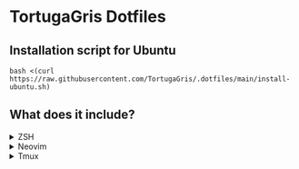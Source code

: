 # TortugaGris Dotfiles

## Installation script for Ubuntu
```
bash <(curl https://raw.githubusercontent.com/TortugaGris/.dotfiles/main/install-ubuntu.sh)
```

## What does it include?

<details>
<summary>ZSH</summary>

- [zap](https://github.com/zap-zsh/zap) (plugin manager)
    - [powerlevel10k](https://github.com/romkatv/powerlevel10k)
    - [zsh-autosuggestions](https://github.com/zsh-users/zsh-autosuggestions)
    - [supercharge](https://github.com/zap-zsh/supercharge)
    - [zsh-lsd](https://github.com/wintermi/zsh-lsd)
    - [zsh-syntax-highlighting](https://github.com/zsh-users/zsh-syntax-highlighting)
- installed with [rust](https://www.rust-lang.org/)
    - [lsd](https://github.com/lsd-rs/lsd)
    - [zoxide](https://github.com/ajeetdsouza/zoxide)
</details>
<details>
<summary>Neovim</summary>

- [packer.nvim](https://github.com/wbthomason/packer.nvim) (plugin manager)
- [popup.nvim](https://github.com/nvim-lua/popup.nvim)
- [plenary.nvim](https://github.com/nvim-lua/plenary.nvim) (dependency)
- [nvim-autopairs](https://github.com/windwp/nvim-autopairs)
- [Comment.nvim](https://github.com/numToStr/Comment.nvim)
- [nvim-web-devicons](https://github.com/nvim-tree/nvim-web-devicons)
- [nvim-tree](https://github.com/nvim-tree/nvim-tree.lua)
- [bufferline.nvim](https://github.com/akinsho/bufferline.nvim)
- [vim-bbye](https://github.com/moll/vim-bbye)
- [lualine.nvim](https://github.com/nvim-lualine/lualine.nvim)
- [nvim-highlight-colors](https://github.com/brenoprata10/nvim-highlight-colors)
- [null-ls.nvim](https://github.com/jose-elias-alvarez/null-ls.nvim)
- [vim-tmux-navigator](https://github.com/christoomey/vim-tmux-navigator)
- [catppuccin](https://github.com/catppuccin/nvim)
- [nvim-cmp](https://github.com/hrsh7th/nvim-cmp)
- [cmp-buffer](https://github.com/hrsh7th/cmp-buffer)
- [cmp-path](https://github.com/hrsh7th/cmp-path)
- [cmp-cmdline](https://github.com/hrsh7th/cmp-cmdline)
- [cmp\_luasnip](https://github.com/saadparwaiz1/cmp_luasnip)
- [cmp-nvim-lsp](https://github.com/hrsh7th/cmp-nvim-lsp)
- [cmp-nvim-lua](https://github.com/hrsh7th/cmp-nvim-lua)
- [LuaSnip](https://github.com/L3MON4D3/LuaSnip)
- [friendly-snippets](https://github.com/rafamadriz/friendly-snippets)
- [mason.nvim](https://github.com/williamboman/mason.nvim)
    - angularls
    - cssls
    - eslint
    - html
    - jsonls
    - tsserver
    - tailwindcss
- [mason-lspconfig.nvim](https://github.com/williamboman/mason-lspconfig.nvim)
- [nvim-lspconfig](https://github.com/neovim/nvim-lspconfig)
- [telecope.nvim](https://github.com/nvim-telescope/telescope.nvim)
- [nvim-treesitter](https://github.com/nvim-treesitter/nvim-treesitter)
- [nvim-ts-context-commentstring](https://github.com/JoosepAlviste/nvim-ts-context-commentstring)
- [gitsings.nvim](https://github.com/lewis6991/gitsigns.nvim)
- [vim-fugitive](https://github.com/tpope/vim-fugitive)
</details>
<details>
<summary>Tmux</summary>

- [libevent](https://github.com/libevent/libevent) (dependency)
- [ncurses](https://invisible-island.net/ncurses/announce.html) (dependency)
- [tpm](https://github.com/tmux-plugins/tpm) (plugin manager)
    - [vim-tmux-navigator](https://github.com/christoomey/vim-tmux-navigator)
    - [catpuccin](https://github.com/catppuccin/tmux)
    - [t-smart-tmux-session-manager](https://github.com/joshmedeski/t-smart-tmux-session-manager)
</details>

